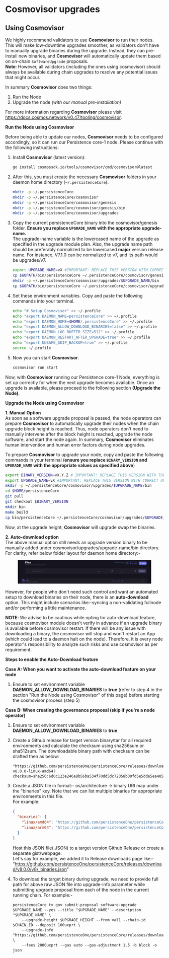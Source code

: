 # Cosmovisor upgrades

## Using Cosmovisor

We highly recommend validators to use **Cosmovisor** to run their nodes. This will make low-downtime upgrades smoother, as validators don't have to manually upgrade binaries during the upgrade. Instead, they can pre-install new binaries, and **Cosmovisor** will automatically update them based on on-chain `SoftwareUpgrade` proposals.\
**Note**: However, all validators (including the ones using cosmovisor) should always be available during chain upgrades to resolve any potential issues that might occur.

In summary **Cosmovisor** does two things:

1. Run the Node
2. Upgrade the node _(with our manual pre-installation)_

For more information regarding **Cosmovisor** please visit https://docs.cosmos.network/v0.47/tooling/cosmovisor.

**Run the Node using Cosmovisor**

Before being able to update our nodes, **Cosmovisor** needs to be configured accordingly, so it can run our Persistence core-1 node. Please continue with the following instructions:

1.  Install **Cosmovisor** (latest version):

    ```bash
    go install cosmossdk.io/tools/cosmovisor/cmd/cosmovisor@latest
    ```
2.  After this, you must create the necessary **Cosmovisor** folders in your daemon home directory (`~/.persistenceCore`).

    ```bash
    mkdir -p ~/.persistenceCore
    mkdir -p ~/.persistenceCore/cosmovisor
    mkdir -p ~/.persistenceCore/cosmovisor/genesis
    mkdir -p ~/.persistenceCore/cosmovisor/genesis/bin
    mkdir -p ~/.persistenceCore/cosmovisor/upgrades
    ```
3.  Copy the current persistenceCore binary into the cosmovisor/genesis folder. **Ensure you replace `UPGRADE_NAME` with the appropriate upgrade-name.**\
    The upgrade-name variable is the lowercased name of the upgrade as specified in the upgrade module plan. Also, the upgrade name path should be preferably normalized to be lowercased **major** version release name. For instance, V7.1.0 can be normalized to v7, and its path would be upgrades/v7.

    ```bash
    export UPGRADE_NAME=vX #IMPORTANT: REPLACE THIS VERSION WITH CORRECT UPGRADE NAME e.g. v7
    cp $GOPATH/bin/persistenceCore ~/.persistenceCore/cosmovisor/genesis/bin
    mkdir -p ~/.persistenceCore/cosmovisor/upgrades/$UPGRADE_NAME/bin
    cp $GOPATH/bin/persistenceCore ~/.persistenceCore/cosmovisor/upgrades/$UPGRADE_NAME/bin
    ```
4.  Set these environment variables. Copy and paste the following commands into your terminal.

    ```bash
    echo "# Setup Cosmovisor" >> ~/.profile
    echo "export DAEMON_NAME=persistenceCore" >> ~/.profile
    echo "export DAEMON_HOME=$HOME/.persistenceCore" >> ~/.profile
    echo "export DAEMON_ALLOW_DOWNLOAD_BINARIES=false" >> ~/.profile
    echo "export DAEMON_LOG_BUFFER_SIZE=512" >> ~/.profile
    echo "export DAEMON_RESTART_AFTER_UPGRADE=true" >> ~/.profile
    echo "export UNSAFE_SKIP_BACKUP=true" >> ~/.profile
    source ~/.profile
    ```
5.  Now you can start **Cosmovisor**.

    ```bash
    cosmovisor run start
    ```

Now, with **Cosmovisor** running our Persistence core-1 Node, everything is set up correctly for when the next upgrade becomes available. Once an upgrade is available, please proceed to the following section **(Upgrade the Node)**.

**Upgrade the Node using Cosmovisor**

**1. Manual Option**\
As soon as a software upgrade proposal is passed, the node operators can prepare **Cosmovisor** to automatically upgrade their nodes when the chain upgrade block height is reached. Thus, node operators don't need to manually intervene after the block height is reached, upgrade the node software, and start the node again. In summary, **Cosmovisor** eliminates human intervention and human error factors during node upgrades.

To prepare **Cosmovisor** to upgrade your node, copy and paste the following commands in your terminal (**ensure you replace `BINARY_VERSION` and `UPGRADE_NAME` with the appropriate values as specified above**)

```bash
export BINARY_VERSION=vX.Y.Z # IMPORTANT: REPLACE THIS VERSION WITH THE APPROPRIATE UPGRADE VERSION
export UPGRADE_NAME=vX #IMPORTANT: REPLACE THIS VERSION WITH CORRECT UPGRADE NAME e.g. v7
mkdir -p ~/.persistenceCore/cosmovisor/upgrades/$UPGRADE_NAME/bin
cd $HOME/persistenceCore
git pull
git checkout $BINARY_VERSION
mkdir bin
make build
cp bin/persistenceCore ~/.persistenceCore/cosmovisor/upgrades/$UPGRADE_NAME/bin
```

Now, at the upgrade height, **Cosmovisor** will upgrade swap the binaries.

**2. Auto-download option**\
The above manual option still needs an upgrade version binary to be manually added under cosmovisor/upgrades/upgrade-name/bin directory. For clarity, refer below folder layout for daemon home directory:-

<figure><img src="../../../.gitbook/assets/image (2).png" alt=""><figcaption></figcaption></figure>

However, for people who don't need such control and want an automated setup to download binaries on their node, there is an **auto-download** option. This might include scenarios like:-syncing a non-validating fullnode and/or performing a little maintenance.

**NOTE**: We advise to be cautious while opting for auto-download feature, because cosmovisor module doesn't verify in advance if an upgrade binary is available before cosmovisor restart. If there will be any issue with downloading a binary, the cosmovisor will stop and won't restart an App (which could lead to a daemon halt on the node). Therefore, it is every node operator's responsibility to analyze such risks and use cosmovisor as per requirement.

**Steps to enable the Auto-Download feature**

**Case A: When you want to activate the auto-download feature on your node**

1. Ensure to set environment variable **DAEMON\_ALLOW\_DOWNLOAD\_BINARIES** to **true** (refer to step.4 in the section "Run the Node using Cosmovisor" of this page) before starting the cosmovisor process (step 5)

**Case B: When creating the governance proposal (skip if you're a node operator)**

1. Ensure to set environment variable **DAEMON\_ALLOW\_DOWNLOAD\_BINARIES** to **true**
2.  Create a Github release for target version binary/tar for all required environments and calculate the checksum using sha256sum or sha512sum. The downloadable binary path with checksum can be drafted then as below:

    ```
    "https://github.com/persistenceOne/persistenceCore/releases/download/v8.0.0/persistenceCore-v8.0.0-linux-amd64?checksum=sha256:6d0c123e246a8b56ba534f70dd5dc72058b00fd5e5dde5ea40509ff51efc42e2"
    ```
3.  Create a JSON file in format:- os/architecture -> binary URI map under the "binaries" key. Note that we can list multiple binaries for appropriate environments in this file.\
    For example:

    ```json
    {
      "binaries": {
        "linux/amd64": "https://github.com/persistenceOne/persistenceCore/releases/download/v8.0.0/persistenceCore-v8.0.0-linux-amd64?checksum=sha256:6d0c123e246a8b56ba534f70dd5dc72058b00fd5e5dde5ea40509ff51efc42e2",
        "linux/arm64": "https://github.com/persistenceOne/persistenceCore/releases/download/v8.0.0/persistenceCore-v8.0.0-linux-arm64?checksum=sha256:a0afbbe35eda3d5e52a7907bcae296415e84b3ff6c7da97429d91f324004a5ab"
      }
    }
    ```

    Host this JSON file(.JSON) to a target version Github Release or create a separate gist/webpage.\
    Let's say for example, we added it to Release downloads page like:- "https://github.com/persistenceOne/persistenceCore/releases/download/v8.0.0/v8\_binaries.json"
4.  To download the target binary during upgrade, we need to provide full path for above raw JSON file into upgrade-info parameter while submitting upgrade proposal from each of the node in the current running chain. For example:-

    ```shell
    persistenceCore tx gov submit-proposal software-upgrade $UPGRADE_NAME --yes --title "$UPGRADE_NAME" --description "$UPGRADE_NAME" \
        --upgrade-height $UPGRADE_HEIGHT --from val1 --chain-id $CHAIN_ID --deposit 100uxprt \
        --upgrade-info "https://github.com/persistenceOne/persistenceCore/releases/download/v8.0.0/raw/v8_binaries.json" \
        --fees 2000uxprt --gas auto --gas-adjustment 1.5 -b block -o json
    ```

